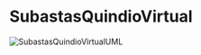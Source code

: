 # SubastasQuindioVirtual
![SubastasQuindioVirtualUML](https://user-images.githubusercontent.com/81245213/193303066-2b0f2bef-d453-4b4d-b8c2-ad9f11bfa2f3.png)
